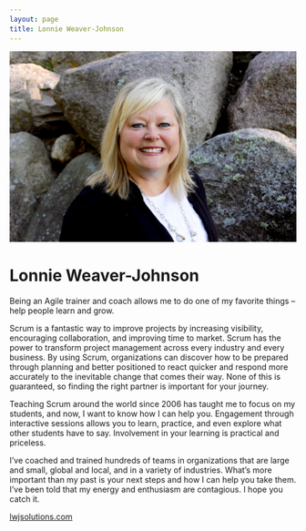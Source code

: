 ```yaml
---
layout: page
title: Lonnie Weaver-Johnson
---
```


![Lonnie's Headshot](https://raw.githubusercontent.com/Sticky-Agile/Sticky-Agile.github.io/main/public/lonnie.jpg)

# Lonnie Weaver-Johnson
Being an Agile trainer and coach allows me to do one of my favorite things – help people learn and grow.

Scrum is a fantastic way to improve projects by increasing visibility, encouraging collaboration, and improving time to market. Scrum has the power to transform project management across every industry and every business. By using Scrum, organizations can discover how to be prepared through planning and better positioned to react quicker and respond more accurately to the inevitable change that comes their way.  None of this is guaranteed, so finding the right partner is important for your journey.

Teaching Scrum around the world since 2006 has taught me to focus on my students, and now, I want to know how I can help you. Engagement through interactive sessions allows you to learn, practice, and even explore what other students have to say.  Involvement in your learning is practical and priceless.

I’ve coached and trained hundreds of teams in organizations that are large and small, global and local, and in a variety of industries. What’s more important than my past is your next steps and how I can help you take them. I’ve been told that my energy and enthusiasm are contagious. I hope you catch it.

[lwjsolutions.com](https://lwjsolutions.com)